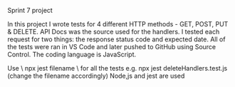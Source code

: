 Sprint 7 project

In this project I wrote tests for 4 different HTTP methods - GET, POST, PUT & DELETE.
API Docs was the source used for the handlers.
I tested each request for two things: the response status code and expected date.
All of the tests were ran in VS Code and later pushed to GitHub using Source Control. 
The coding language is JavaScript.

Use \\ npx jest filename \\ for all the tests e.g. npx jest deleteHandlers.test.js (change the filename accordingly)
Node,js and jest are used